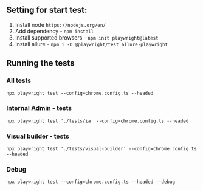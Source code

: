 ## Setting for start test:
1. Install node `https://nodejs.org/en/`
2. Add dependency - `npm install`                        
3. Install supported browsers - `npm init playwright@latest`
4. Install allure - `npm i -D @playwright/test allure-playwright`

## Running  the tests

### All tests
`npx playwright test --config=chrome.config.ts --headed`

### Internal Admin - tests
`npx playwright test './tests/ia' --config=chrome.config.ts --headed`

### Visual builder - tests
`npx playwright test './tests/visual-builder' --config=chrome.config.ts --headed`

### Debug
`npx playwright test --config=chrome.config.ts --headed --debug`

